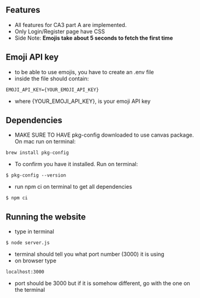 ## Features
- All features for CA3 part A are implemented.
- Only Login/Register page have CSS
- Side Note: **Emojis take about 5 seconds to fetch the first time**

## Emoji API key
- to be able to use emojis, you have to create an .env file
- inside the file should contain: 
```
EMOJI_API_KEY={YOUR_EMOJI_API_KEY}
```
- where {YOUR_EMOJI_API_KEY}, is your emoji API key 

## Dependencies
- MAKE SURE TO HAVE pkg-config downloaded to use canvas package. On mac run on terminal:
```
brew install pkg-config
```
- To confirm you have it installed. Run on terminal:
```
$ pkg-config --version
```
- run npm ci on terminal to get all dependencies
```
$ npm ci
```

## Running the website
- type in terminal
```
$ node server.js
```
- terminal should tell you what port number (3000) it is using
- on browser type
```
localhost:3000
```
- port should be 3000 but if it is somehow different, go with the one on the terminal
